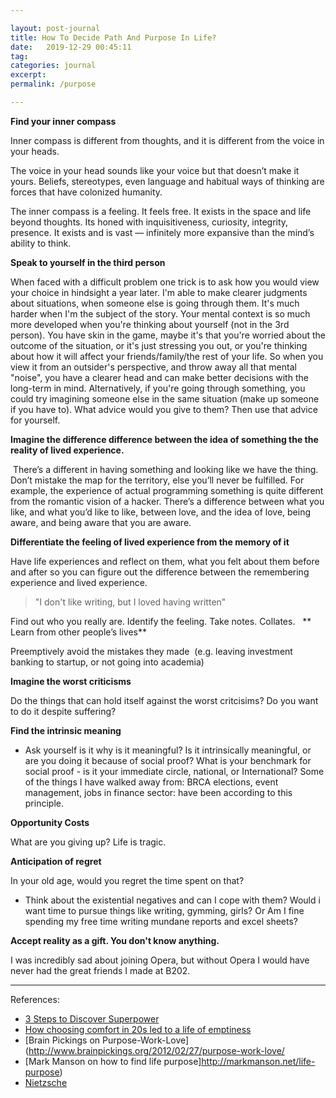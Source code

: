 ```yaml
---

layout: post-journal
title: How To Decide Path And Purpose In Life? 
date:   2019-12-29 00:45:11
tag: 
categories: journal
excerpt: 
permalink: /purpose

---
```


**Find your inner compass**

Inner compass is different from thoughts, and it is different from the voice in your heads. 

The voice in your head sounds like your voice but that doesn’t make it yours. Beliefs, stereotypes, even language and habitual ways of thinking are forces that have colonized humanity.

The inner compass is a feeling.  It feels free. It exists in the space and life beyond thoughts. Its honed with inquisitiveness, curiosity, integrity, presence.  It exists and is vast — infinitely more expansive than the mind’s ability to think.  


**Speak to yourself in the third person**

 When faced with a difficult problem one trick is to ask how you would view your choice in hindsight a year later. I'm able to make clearer judgments about situations, when someone else is going through them. It's much harder when I'm the subject of the story.  Your mental context is so much more developed when you're thinking about yourself (not in the 3rd person). You have skin in the game, maybe it's that you're worried about the outcome of the situation, or it's just stressing you out, or you're thinking about how it will affect your friends/family/the rest of your life. So when you view it from an outsider's perspective, and throw away all that mental "noise", you have a clearer head and can make better decisions with the long-term in mind.  Alternatively, if you're going through something, you could try imagining someone else in the same situation (make up someone if you have to). What advice would you give to them? Then use that advice for yourself.

**Imagine the difference difference between the idea of something the the reality of lived experience.** 

 There’s a different in having something and looking like we have the thing. Don’t mistake the map for the territory, else you’ll never be fulfilled. For example, the experience of actual programming something is quite different from the romantic vision of a hacker.  There’s a difference between what you like, and what you’d like to like, between love, and the idea of love, being aware, and being aware that you are aware.

**Differentiate the feeling of lived experience from the memory of it**

Have life experiences and reflect on them, what you felt about them before and after so you can figure out the difference between the remembering experience and lived experience.  
> "I don't like writing, but I loved having written"

Find out who you really are. Identify the feeling. Take notes. Collates. 
 
** Learn from other people’s lives**

Preemptively avoid the mistakes they made  (e.g. leaving investment banking to startup, or not going into academia) 

**Imagine the worst criticisms**

Do the things that can hold itself against the worst critcisims? Do you want to do it despite suffering? 


**Find the intrinsic meaning**

- Ask yourself is it why is it meaningful?  Is it intrinsically meaningful, or are you doing it because of social proof? What is your benchmark for social proof - is it your immediate circle, national, or International? Some of the things I have walked away from: BRCA elections, event management, jobs in finance sector: have been according to this principle. 

**Opportunity Costs**

What are you giving up? Life is tragic. 

**Anticipation of regret**

In your old age, would you regret the time spent on that? 

- Think about the existential negatives and can I cope with them? Would i want time to pursue things like writing, gymming, girls? Or Am I fine spending my free time writing mundane reports and excel sheets?

 
**Accept reality as a gift. You don't know anything.**

I was incredibly sad about joining Opera, but without Opera I would have never had the great friends I made at B202. 


----

References:

- [3 Steps to Discover Superpower](https://medium.com/the-mission/3-steps-to-discover-your-superpowers-64516d3673ca)
- [How choosing comfort in 20s led to a life of emptiness](http://nextshark.com/man-reveals-how-choosing-comfort-in-his-20s-led-to-a-life-of-emptiness-and-pain/)
- [Brain Pickings on Purpose-Work-Love](http://www.brainpickings.org/2012/02/27/purpose-work-love/
- [Mark Manson on how to find life purpose]http://markmanson.net/life-purpose)
- [Nietzsche](https://www.brainpickings.org/2015/09/30/nietzsche-find-yourself-schopenhauer-as-educator/)